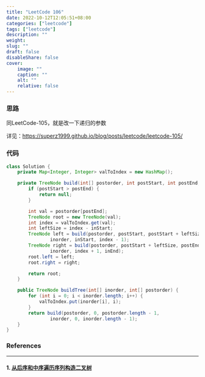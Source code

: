 ```yaml
---
title: "LeetCode 106"
date: 2022-10-12T12:05:51+08:00
categories: ["leetcode"]
tags: ["leetcode"]
description: ""
weight:
slug: ""
draft: false
disableShare: false
cover:
    image: ""
    caption: ""
    alt: ""
    relative: false
---
```


### 思路

同LeetCode-105，就是改一下递归的参数

详见：<https://superz1999.github.io/blog/posts/leetcode/leetcode-105/>

### 代码

```java
class Solution {
    private Map<Integer, Integer> valToIndex = new HashMap();

    private TreeNode build(int[] postorder, int postStart, int postEnd, int[] inorder, int inStart, int inEnd) {
        if (postStart > postEnd) {
            return null;
        }

        int val = postorder[postEnd];
        TreeNode root = new TreeNode(val);
        int index = valToIndex.get(val);
        int leftSize = index - inStart;
        TreeNode left = build(postorder, postStart, postStart + leftSize - 1,
                inorder, inStart, index - 1);
        TreeNode right = build(postorder, postStart + leftSize, postEnd - 1,
                inorder, index + 1, inEnd);
        root.left = left;
        root.right = right;

        return root;
    }

    public TreeNode buildTree(int[] inorder, int[] postorder) {
        for (int i = 0; i < inorder.length; i++) {
            valToIndex.put(inorder[i], i);
        }
        return build(postorder, 0, postorder.length - 1,
                inorder, 0, inorder.length - 1);
    }
}
```

### References

---

#### 1. [从后序和中序遍历序列构造二叉树](https://leetcode.cn/problems/construct-binary-tree-from-inorder-and-postorder-traversal/)
